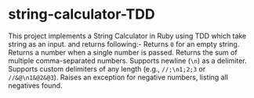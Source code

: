 # string-calculator-TDD
This project implements a String Calculator in Ruby using TDD which take string as an input.
and returns following:-
Returns `0` for an empty string.
Returns a number when a single number is passed.
Returns the sum of multiple comma-separated numbers.
Supports newline (`\n`) as a delimiter.
Supports custom delimiters of any length (e.g., `//;\n1;2;3` or `//&@\n1&@2&@3`).
Raises an exception for negative numbers, listing all negatives found.

